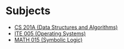 # Subjects
- [CS 201A (Data Structures and Algorithms)](/subjects/cs201a/)
- [ITE 005 (Operating Systems)](/subjects/ite005/)
- [MATH 015 (Symbolic Logic)](/subjects/math015/)